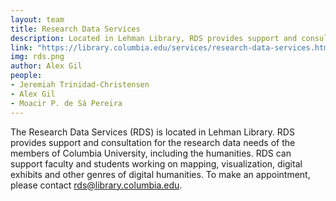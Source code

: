 ```yaml
---
layout: team
title: Research Data Services
description: Located in Lehman Library, RDS provides support and consultation for the research data needs of the members of Columbia University, including the humanities.
link: "https://library.columbia.edu/services/research-data-services.html" 
img: rds.png
author: Alex Gil
people:
- Jeremiah Trinidad-Christensen
- Alex Gil
- Moacir P. de Sá Pereira
---
```


The Research Data Services (RDS) is located in Lehman Library. RDS provides support and consultation for the research data needs of the members of Columbia University, including the humanities. RDS can support faculty and students working on mapping, visualization, digital exhibits and other genres of digital humanities. To make an appointment, please contact rds@library.columbia.edu.
